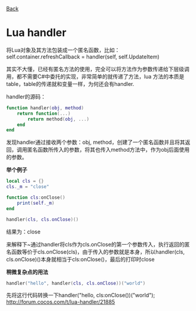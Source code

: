 [Back](index.md)

# Lua handler

将Lua对象及其方法包装成一个匿名函数，比如：
self.container.refreshCallback = handler(self, self.UpdateItem)

其实不大懂，已经有匿名方法的使用，完全可以将方法作为参数传递给下层级调用，都不需要C#中委托的实现，非常简单的就传递了方法，lua 方法的本质是table，table的传递就和变量一样，为何还会有handler.

handler的源码：
``` lua
function handler(obj, method)
    return function(...)
        return method(obj, ...)
    end
end
```

发现handler通过接收两个参数：obj, method，创建了一个匿名函数并且将其返回，调用匿名函数所传入的参数，将其也传入method方法中，作为obj后面使用的参数。


**举个例子**
``` lua
local cls = {}
cls._m = "close"

function cls:onClose()
    print(self._m)
end

handler(cls, cls.onClose)()
```
结果为：close

来解释下~通过handler将cls作为cls.onClose的第一个参数传入，执行返回的匿名函数等价于cls.onClose(cls)，由于传入的参数就是本身，所以handler(cls, cls.onClose)()本身就相当于cls:onClose()，最后的打印时close


**稍微复杂点的用法**
``` lua
handler("hello", handler(cls, cls.onClose))("world")
```
先将这行代码转换一下handler("hello, cls:onClose())("world");
http://forum.cocos.com/t/lua-handler/21885

